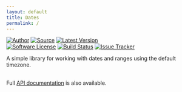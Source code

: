 ```yaml
---
layout: default
title: Dates
permalink: /
---
```


[![Author](http://img.shields.io/badge/author-@duncan3dc-blue.svg?style=flat)](https://twitter.com/duncan3dc)
[![Source](http://img.shields.io/badge/source-duncan3dc/dates-blue.svg?style=flat)](https://github.com/duncan3dc/dates)
[![Latest Version](https://img.shields.io/packagist/v/duncan3dc/dates.svg?style=flat)](https://packagist.org/packages/duncan3dc/dates)
<br>
[![Software License](https://img.shields.io/badge/license-Apache--2.0-brightgreen.svg?style=flat)](https://github.com/duncan3dc/dates/blob/master/LICENSE)
[![Build Status](https://img.shields.io/travis/duncan3dc/dates.svg?style=flat)](https://travis-ci.org/duncan3dc/dates)
[![Issue Tracker](https://img.shields.io/github/issues/duncan3dc/dates.svg?style=flat)](https://github.com/duncan3dc/dates/issues)

A simple library for working with dates and ranges using the default timezone.  
<br>

<p class="message-api">Full <a href='{{ site.baseurl }}/api/namespaces/duncan3dc.Dates.html'>API documentation</a> is also available.</p>
